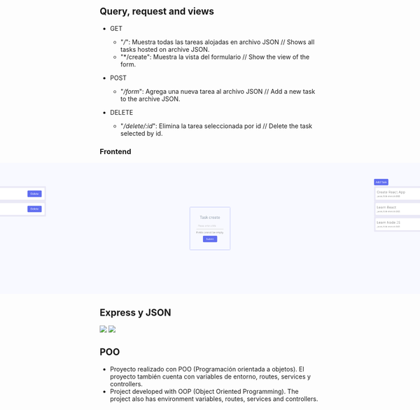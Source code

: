## Query, request and views

  + GET
    * "*/*": Muestra todas las tareas alojadas en archivo JSON // Shows all tasks hosted on archive JSON.
    * "*/create": Muestra la vista del formulario // Show the view of the form.
    
  + POST
    * "*/form*": Agrega una nueva tarea al archivo JSON // Add a new task to the archive JSON.
    
  + DELETE
    * "*/delete/:id*": Elimina la tarea seleccionada por id // Delete the task selected by id.


### Frontend

<div style="display: flex; justify-content: center; width: 100%;">
  <img src="home.png" width="500" height="300" />
  <img src="create.png" width="500" height="300" />
  <img src="newtask.png" width="500" height="300" />
</div>


## Express y JSON
 [<img src="https://wsofter.ru/wp-content/uploads/2017/12/node-express.png" width=65px />]()
 <img src="https://cdn-icons-png.flaticon.com/512/136/136525.png" width=65px />
 
## POO
* Proyecto realizado con POO (Programación orientada a objetos). El proyecto también cuenta con variables de entorno, routes, services y controllers.
* Project developed with OOP (Object Oriented Programming). The project also has environment variables, routes, services and controllers.  
